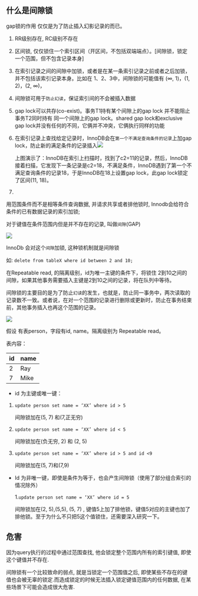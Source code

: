 ## 什么是间隙锁

gap锁的作⽤ 仅仅是为了防⽌插⼊幻影记录的⽽已。



1. RR级别存在, RC级别不存在

2. 区间锁, 仅仅锁住一个索引区间（开区间，不包括双端端点）。[间隙锁，锁定一个范围，但不包含记录本身]

3. 在索引记录之间的间隙中加锁，或者是在某一条索引记录之前或者之后加锁，并不包括该索引记录本身。比如在 1、2、3中，间隙锁的可能值有 (∞, 1)，(1, 2)，(2, ∞)，

4. 间隙锁可用于`防止幻读`，保证索引间的不会被插入数据 

5. gap lock可以共存(co-exist)。事务T1持有某个间隙上的gap lock 并不能阻止 事务T2同时持有 同一个间隙上的gap lock。shared gap lock和exclusive gap lock并没有任何的不同，它俩并不冲突，它俩执行同样的功能

6. 在索引记录上查找给定记录时，InnoDB会在`第一个不满足查询条件的记录`上加gap lock，防止新的满足条件的记录插入![](https://youpaiyun.zongqilive.cn/image/20200704110957.png)

   上图演示了：InnoDB在索引上扫描时，找到了c2=11的记录，然后，InnoDB接着扫描，它发现下一条记录是c2=18，不满足条件，InnoDB遇到了第一个不满足查询条件的记录18，于是InnoDB在18上设置gap lock，此gap lock锁定了区间(11, 18)。

   

7. 



用范围条件而不是相等条件查询数据,  并请求共享或者排他锁时, Innodb会给符合条件的已有数据记录的索引加锁;

对于键值在条件范围内但是并不存在的记录, 叫做`间隙`(GAP)

![](https://youpaiyun.zongqilive.cn/image/20200226120859.png)

InnoDb 会对这个`间隙`加锁, 这种锁机制就是间隙锁

如: `delete from tableX where id between 2 and 10;`

在Repeatable read, 的隔离级别，id为唯一主键的条件下，将锁住 2到10之间的间隙，如果其他事务需要插入主键是2到10之间的记录，将在队列中等待。

间隙锁的主要目的是为了防止`幻读`的发生，也就是，防止同一事务中，两次读取的记录数不一致。或者说，在对一个范围的记录进行删除或更新时，防止在事务结束前，其他事务插入也再这个范围的记录。

![](https://youpaiyun.zongqilive.cn/image/20200226120921.png)











假设 有表person，字段有id, name。隔离级别为 Repeatable read。

表内容：

| id   | name |
| ---- | ---- |
| 2    | Ray  |
| 7    | Mike |

 

- id 为主键或唯一键：

1. `update person set name = ‘XX’ where id > 5`

   间隙锁加在(5, 7) 和(7,正无穷)

2. `update person set name = ‘XX’ where id < 5`

   间隙锁加在(负无穷, 2) 和 (2, 5)

3. `update person set name = ‘XX’ where id > 5 and id <9`

   间隙锁加在(5, 7)和(7,9)

- Id 为非唯一键，即使是条件为等于，也会产生间隙锁（使用了部分组合索引的情况除外）

  1.`update person set name = ‘XX’ where id = 5`

  间隙锁加在(2, 5),(5,5), (5, 7) , 键值5上加了排他锁，键值5对应的主键也加了排他锁。至于为什么不只把5这个值锁住，还需要深入研究一下。

## 危害

因为query执行的过程中通过范围查找, 他会锁定整个范围内所有的索引键值, 即使这个键值并不存在.

间隙锁有一个比较致命的弱点, 就是当锁定一个范围值之后, 即使某些不存在的键值也会被无辜的锁定.而造成锁定的时候无法插入锁定键值范围内的任何数据, 在某些场景下可能会造成很大危害.